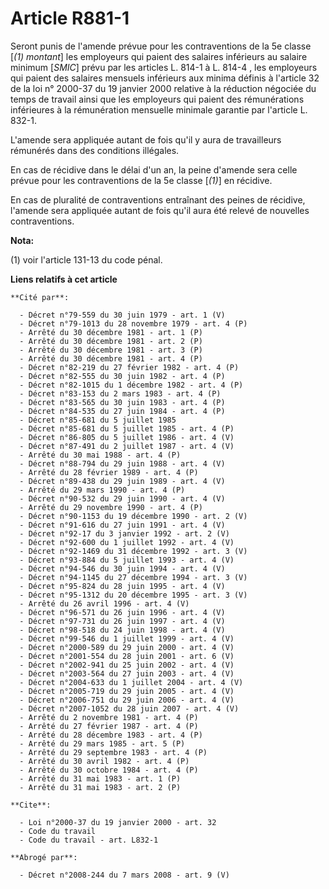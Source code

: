 # Article R881-1

Seront punis de l'amende prévue pour les contraventions de la 5e classe [*(1) montant*] les employeurs qui paient des
salaires inférieurs au salaire minimum [*SMIC*] prévu par les articles L. 814-1 à L. 814-4 , les employeurs qui paient des
salaires mensuels inférieurs aux minima définis à l'article 32 de la loi n° 2000-37 du 19 janvier 2000 relative à la
réduction négociée du temps de travail ainsi que les employeurs qui paient des rémunérations inférieures à la rémunération
mensuelle minimale garantie par l'article L. 832-1.

L'amende sera appliquée autant de fois qu'il y aura de travailleurs rémunérés dans des conditions illégales.

En cas de récidive dans le délai d'un an, la peine d'amende sera celle prévue pour les contraventions de la 5e classe [*(1)*]
en récidive.

En cas de pluralité de contraventions entraînant des peines de récidive, l'amende sera appliquée autant de fois qu'il aura
été relevé de nouvelles contraventions.

**Nota:**

(1) voir l'article 131-13 du code pénal.

**Liens relatifs à cet article**

	**Cité par**:

	  - Décret n°79-559 du 30 juin 1979 - art. 1 (V)
	  - Décret n°79-1013 du 28 novembre 1979 - art. 4 (P)
	  - Arrêté du 30 décembre 1981 - art. 1 (P)
	  - Arrêté du 30 décembre 1981 - art. 2 (P)
	  - Arrêté du 30 décembre 1981 - art. 3 (P)
	  - Arrêté du 30 décembre 1981 - art. 4 (P)
	  - Décret n°82-219 du 27 février 1982 - art. 4 (P)
	  - Décret n°82-555 du 30 juin 1982 - art. 4 (P)
	  - Décret n°82-1015 du 1 décembre 1982 - art. 4 (P)
	  - Décret n°83-153 du 2 mars 1983 - art. 4 (P)
	  - Décret n°83-565 du 30 juin 1983 - art. 4 (P)
	  - Décret n°84-535 du 27 juin 1984 - art. 4 (P)
	  - Décret n°85-681 du 5 juillet 1985
	  - Décret n°85-681 du 5 juillet 1985 - art. 4 (P)
	  - Décret n°86-805 du 5 juillet 1986 - art. 4 (V)
	  - Décret n°87-491 du 2 juillet 1987 - art. 4 (V)
	  - Arrêté du 30 mai 1988 - art. 4 (P)
	  - Décret n°88-794 du 29 juin 1988 - art. 4 (V)
	  - Arrêté du 28 février 1989 - art. 4 (P)
	  - Décret n°89-438 du 29 juin 1989 - art. 4 (V)
	  - Arrêté du 29 mars 1990 - art. 4 (P)
	  - Décret n°90-532 du 29 juin 1990 - art. 4 (V)
	  - Arrêté du 29 novembre 1990 - art. 4 (P)
	  - Décret n°90-1153 du 19 décembre 1990 - art. 2 (V)
	  - Décret n°91-616 du 27 juin 1991 - art. 4 (V)
	  - Décret n°92-17 du 3 janvier 1992 - art. 2 (V)
	  - Décret n°92-600 du 1 juillet 1992 - art. 4 (V)
	  - Décret n°92-1469 du 31 décembre 1992 - art. 3 (V)
	  - Décret n°93-884 du 5 juillet 1993 - art. 4 (V)
	  - Décret n°94-546 du 30 juin 1994 - art. 4 (V)
	  - Décret n°94-1145 du 27 décembre 1994 - art. 3 (V)
	  - Décret n°95-824 du 28 juin 1995 - art. 4 (V)
	  - Décret n°95-1312 du 20 décembre 1995 - art. 3 (V)
	  - Arrêté du 26 avril 1996 - art. 4 (V)
	  - Décret n°96-571 du 26 juin 1996 - art. 4 (V)
	  - Décret n°97-731 du 26 juin 1997 - art. 4 (V)
	  - Décret n°98-518 du 24 juin 1998 - art. 4 (V)
	  - Décret n°99-546 du 1 juillet 1999 - art. 4 (V)
	  - Décret n°2000-589 du 29 juin 2000 - art. 4 (V)
	  - Décret n°2001-554 du 28 juin 2001 - art. 6 (V)
	  - Décret n°2002-941 du 25 juin 2002 - art. 4 (V)
	  - Décret n°2003-564 du 27 juin 2003 - art. 4 (V)
	  - Décret n°2004-633 du 1 juillet 2004 - art. 4 (V)
	  - Décret n°2005-719 du 29 juin 2005 - art. 4 (V)
	  - Décret n°2006-751 du 29 juin 2006 - art. 4 (V)
	  - Décret n°2007-1052 du 28 juin 2007 - art. 4 (V)
	  - Arrêté du 2 novembre 1981 - art. 4 (P)
	  - Arrêté du 27 février 1987 - art. 4 (P)
	  - Arrêté du 28 décembre 1983 - art. 4 (P)
	  - Arrêté du 29 mars 1985 - art. 5 (P)
	  - Arrêté du 29 septembre 1983 - art. 4 (P)
	  - Arrêté du 30 avril 1982 - art. 4 (P)
	  - Arrêté du 30 octobre 1984 - art. 4 (P)
	  - Arrêté du 31 mai 1983 - art. 1 (P)
	  - Arrêté du 31 mai 1983 - art. 2 (P)

	**Cite**:

	  - Loi n°2000-37 du 19 janvier 2000 - art. 32
	  - Code du travail
	  - Code du travail - art. L832-1

	**Abrogé par**:

	  - Décret n°2008-244 du 7 mars 2008 - art. 9 (V)
